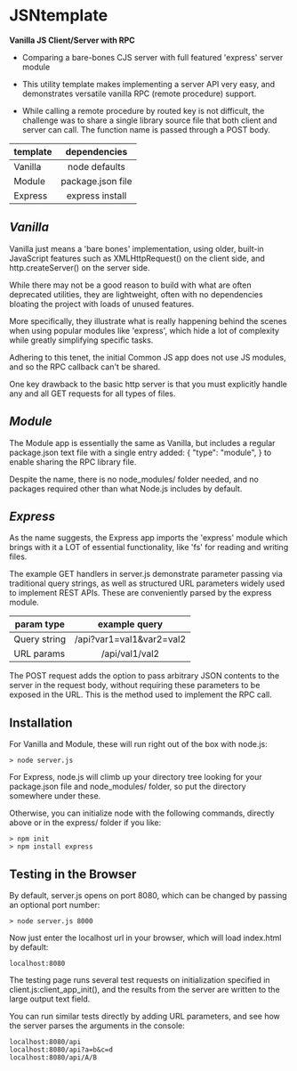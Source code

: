 # JSNtemplate

 **Vanilla JS Client/Server with RPC**

* Comparing a bare-bones CJS server with full featured 'express' server module

* This utility template makes implementing a server API very easy, and demonstrates versatile vanilla RPC (remote procedure) support.

* While calling a remote procedure by routed key is not difficult, the challenge was to share a single library source file that both client and server can call. The function name is passed through a POST body.

| template      | dependencies |
| ------------- |:-------------:|
| Vanilla       | node defaults |
| Module        | package.json file |
| Express       | express install |


## *Vanilla*

Vanilla just means a 'bare bones' implementation, using older, built-in JavaScript features such as XMLHttpRequest() on the client side, and http.createServer() on the server side.

While there may not be a good reason to build with what are often deprecated utilities, they are lightweight, often with no dependencies bloating the project with loads of unused features.

More specifically, they illustrate what is really happening behind the scenes when using popular modules like 'express', which hide a lot of complexity while greatly simplifying specific tasks.

Adhering to this tenet, the initial Common JS app does not use JS modules, and so the RPC callback can't be shared.

One key drawback to the basic http server is that you must explicitly handle any and all GET requests for all types of files.

## *Module*

The Module app is essentially the same as Vanilla, but includes a regular package.json text file with a single entry added: { "type": "module", } to enable sharing the RPC library file.

Despite the name, there is no node_modules/ folder needed, and no packages required other than what Node.js includes by default.

## *Express*

As the name suggests, the Express app imports the 'express' module which brings with it a LOT of essential functionality, like 'fs' for reading and writing files.

The example GET handlers in server.js demonstrate parameter passing via traditional query strings, as well as structured URL parameters widely used to implement REST APIs. These are conveniently parsed by the express module.

| param type     | example query |
| -------------- |:-------------:|
|  Query string  | /api?var1=val1&var2=val2 |
|  URL params    | /api/val1/val2 |

The POST request adds the option to pass arbitrary JSON contents to the server in the request body, without requiring these parameters to be exposed in the URL. This is the method used to implement the RPC call.


## Installation

For Vanilla and Module, these will run right out of the box with node.js:

```
> node server.js
```

For Express, node.js will climb up your directory tree looking for your package.json file and node_modules/ folder, so put the directory somewhere under these.

Otherwise, you can initialize node with the following commands, directly above or in the express/ folder if you like:

```
> npm init
> npm install express
```

## Testing in the Browser

By default, server.js opens on port 8080, which can be changed by passing an optional port number:

```
> node server.js 8000
```

Now just enter the localhost url in your browser, which will load index.html by default:

```
localhost:8080
```

The testing page runs several test requests on initialization specified in client.js:client_app_init(), and the results from the server are written to the large output text field.

You can run similar tests directly by adding URL parameters, and see how the server parses the arguments in the console:

```
localhost:8080/api
localhost:8080/api?a=b&c=d
localhost:8080/api/A/B
```





